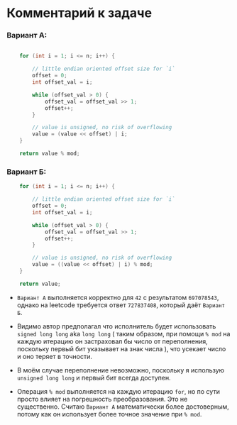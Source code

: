 # Комментарий к задаче

### Вариант А:

```cpp

    for (int i = 1; i <= n; i++) {

        // little endian oriented offset size for `i`
        offset = 0;
        int offset_val = i;

        while (offset_val > 0) {
            offset_val = offset_val >> 1;
            offset++;
        }

        // value is unsigned, no risk of overflowing
        value = (value << offset) | i;
    }

    return value % mod;

```

### Вариант Б:
```cpp
    for (int i = 1; i <= n; i++) {

        // little endian oriented offset size for `i`
        offset = 0;
        int offset_val = i;

        while (offset_val > 0) {
            offset_val = offset_val >> 1;
            offset++;
        }

        // value is unsigned, no risk of overflowing
        value = ((value << offset) | i) % mod;
    }

    return value;

```
- `Вариант А` выполняется корректно для `42` с результатом `697078543`, однако на leetcode требуется ответ `727837408`, который даёт `Вариант Б`.

- Видимо автор предполагал что исполнитель будет использовать `signed long long` aka `long long` ( таким образом, при помощи `% mod` на каждую итерацию он застраховал бы число от
переполнения, поскольку первый бит указывает на знак числа ), что усекает число и оно теряет в точности.

- В моём случае переполнение невозможно, поскольку я использую `unsigned long long` и первый бит всегда доступен.

- Операция `% mod` выполняется на каждую итерацию `for`, но по сути просто влияет на погрешность преобразования. Это не существенно. Считаю `Вариант A` математически более достоверным, потому как он использует более точное значение при `% mod`.